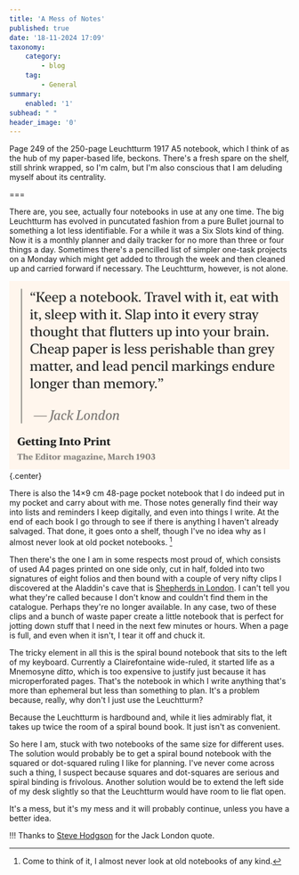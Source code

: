 ```yaml
---
title: 'A Mess of Notes'
published: true
date: '18-11-2024 17:09'
taxonomy:
    category:
        - blog
    tag:
        - General
summary:
    enabled: '1'
subhead: " "
header_image: '0'
---
```


Page 249 of the 250-page Leuchtturm 1917 A5 notebook, which I think of as the hub of my paper-based life, beckons. There's a fresh spare on the shelf, still shrink wrapped, so I'm calm, but I'm also conscious that I am deluding myself about its centrality.

===

There are, you see, actually four notebooks in use at any one time. The big Leuchtturm has evolved in puncutated fashion from a pure Bullet journal to something a lot less identifiable. For a while it was a Six Slots kind of thing. Now it is a monthly planner and daily tracker for no more than three or four things a day. Sometimes there's a pencilled list of simpler one-task projects on a Monday which might get added to through the week and then cleaned up and carried forward if necessary. The Leuchtturm, however, is not alone.

![A quote from Jack London. The text reads Keep a notebook. Travel with it, eat with it, sleep with it. Slap into it every stray thought that flutters up into your brain. Cheap paper is less perishable than grey matter, and lead pencil markings endure longer than memory.](notebooks.png){.center}

There is also the 14×9 cm 48-page pocket notebook that I do indeed put in my pocket and carry about with me. Those notes generally find their way into lists and reminders I keep digitally, and even into things I write. At the end of each book I go through to see if there is anything I haven't already salvaged. That done, it goes onto a shelf, though I've no idea why as I almost never look at old pocket notebooks. [^1]

[^1]: Come to think of it, I almost never look at old notebooks of any kind.

Then there's the one I am in some respects most proud of, which consists of used A4 pages printed on one side only, cut in half, folded into two signatures of eight folios and then bound with a couple of very nifty clips I discovered at the Aladdin's cave that is [Shepherds in London](https://store.bookbinding.co.uk/store/). I can't tell you what they're called because I don't know and couldn't find them in the catalogue. Perhaps they're no longer available. In any case, two of these clips and a bunch of waste paper create a little notebook that is perfect for jotting down stuff that I need in the next few minutes or hours. When a page is full, and even when it isn't, I tear it off and chuck it.

The tricky element in all this is the spiral bound notebook that sits to the left of my keyboard. Currently a Clairefontaine wide-ruled, it started life as a Mnemosyne _ditto_, which is too expensive to justify just because it has microperforated pages. That's the notebook in which I write anything that's more than ephemeral but less than something to plan. It's a problem because, really, why don't I just use the Leuchtturm?

Because the Leuchtturm is hardbound and, while it lies admirably flat, it takes up twice the room of a spiral bound book. It just isn't as convenient.

So here I am, stuck with two notebooks of the same size for different uses. The solution would probably be to get a spiral bound notebook with the squared or dot-squared ruling I like for planning. I've never come across such a thing, I suspect because squares and dot-squares are serious and spiral binding is frivolous. Another solution would be to extend the left side of my desk slightly so that the Leuchtturm would have room to lie flat open.

It's a mess, but it's my mess and it will probably continue, unless you have a better idea.

!!! Thanks to [Steve Hodgson](https://bestoftimes.micro.blog/2024/02/20/one-of-my.html) for the Jack London quote.


